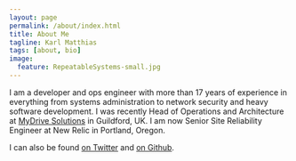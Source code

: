 ```yaml
---
layout: page
permalink: /about/index.html
title: About Me
tagline: Karl Matthias
tags: [about, bio]
image:
  feature: RepeatableSystems-small.jpg
---
```


I am a developer and ops engineer with more than 17 years of experience in
everything from systems administration to network security and heavy software
development. I was recently Head of Operations and Architecture at [MyDrive
Solutions](http://mydrivesolutions.com/) in Guildford, UK. I am now Senior
Site Reliability Engineer at New Relic in Portland, Oregon.

I can also be found [on Twitter](https://twitter.com/#!/relistan) and [on Github](https://github.com/relistan/).
